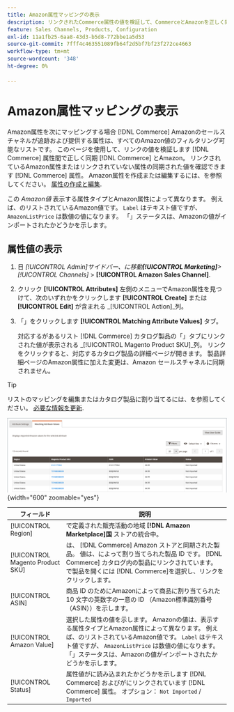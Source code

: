 ```yaml
---
title: Amazon属性マッピングの表示
description: リンクされたCommerce属性の値を検証して、CommerceとAmazonを正しく同期させます。
feature: Sales Channels, Products, Configuration
exl-id: 11a1fb25-6aa8-43d3-b5d8-772bbe1a5d53
source-git-commit: 7fff4c463551089fb64f2d5bf7bf23f272ce4663
workflow-type: tm+mt
source-wordcount: '348'
ht-degree: 0%

---
```


# Amazon属性マッピングの表示

Amazon属性を次にマッピングする場合 [!DNL Commerce] Amazonのセールスチャネルが追跡および提供する属性は、すべてのAmazon値のフィルタリング可能なリストです。 このページを使用して、リンクの値を検証します [!DNL Commerce] 属性間で正しく同期 [!DNL Commerce] とAmazon。 リンクされているAmazon属性またはリンクされていない属性の同期された値を確認できます [!DNL Commerce] 属性。 Amazon属性を作成または編集するには、を参照してください。 [属性の作成と編集](./creating-attributes.md).

この _Amazon値_ 表示する属性タイプとAmazon属性によって異なります。 例えば、のリストされているAmazon値です。 `Label` はテキスト値ですが、 `AmazonListPrice` は数値の値になります。 「」ステータスは、Amazonの値がインポートされたかどうかを示します。

## 属性値の表示

1. 日 _[!UICONTROL Admin]_サイドバー、に移動&#x200B;**[!UICONTROL Marketing]**>_[!UICONTROL Channels]_ > **[!UICONTROL Amazon Sales Channel]**.

1. クリック **[!UICONTROL Attributes]** 左側のメニューでAmazon属性を見つけて、次のいずれかをクリックします **[!UICONTROL Create]** または **[!UICONTROL Edit]** が含まれる _[!UICONTROL Action]_列。

1. 「」をクリックします **[!UICONTROL Matching Attribute Values]** タブ。

   対応するがあるリスト [!DNL Commerce] カタログ製品の「」タブにリンクされた値が表示される _[!UICONTROL Magento Product SKU]_列。 リンクをクリックすると、対応するカタログ製品の詳細ページが開きます。 製品詳細ページのAmazon属性に加えた変更は、Amazon セールスチャネルに同期されません。

>[!TIP]
>リストのマッピングを編集またはカタログ製品に割り当てるには、を参照してください。 [必要な情報を更新](./amazon-manually-update-incomplete-listing.md).

![属性値の表示](assets/amazon-managing-attribute-values.png){width="600" zoomable="yes"}

| フィールド | 説明 |
|----------------------------------|----------------------------------------------------------------------------------------------------------------------------------------------------------------------------------------------------------------------------------------------------------------------------------------------------------------------------------------|
| [!UICONTROL Region] | で定義された販売活動の地域 **[!DNL Amazon Marketplace]国** ストアの統合中。 |
| [!UICONTROL Magento Product SKU] | は、 [!DNL Commerce] Amazon ストアと同期された製品。 値は、によって割り当てられた製品 ID です。 [!DNL Commerce] カタログ内の製品にリンクされています。 で製品を開くには [!DNL Commerce]を選択し、リンクをクリックします。 |
| [!UICONTROL ASIN] | 商品 ID のためにAmazonによって商品に割り当てられた 10 文字の英数字の一意の ID （Amazon標準識別番号（ASIN））を示します。 |
| [!UICONTROL Amazon Value] | 選択した属性の値を示します。 Amazonの値は、表示する属性タイプとAmazon属性によって異なります。 例えば、のリストされているAmazon値です。 `Label` はテキスト値ですが、 `AmazonListPrice` は数値の値になります。 「」ステータスは、Amazonの値がインポートされたかどうかを示します。 |
| [!UICONTROL Status] | 属性値がに読み込まれたかどうかを示します [!DNL Commerce] およびがにリンクされています [!DNL Commerce] 属性。 オプション： `Not Imported` / `Imported` |

